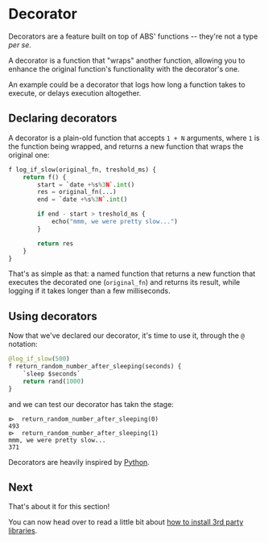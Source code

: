 # Decorator

Decorators are a feature built on top of
ABS' functions -- they're not a type *per se*.

A decorator is a function that "wraps" another
function, allowing you to enhance the original
function's functionality with the decorator's
one.

An example could be a decorator that logs how
long a function takes to execute, or delays
execution altogether.

## Declaring decorators

A decorator is a plain-old function that
accepts `1 + N` arguments, where `1` is the
function being wrapped, and returns a new
function that wraps the original one:

```py
f log_if_slow(original_fn, treshold_ms) {
    return f() {
        start = `date +%s%3N`.int()
        res = original_fn(...)
        end = `date +%s%3N`.int()

        if end - start > treshold_ms {
            echo("mmm, we were pretty slow...")
        }

        return res
    }
}
```

That's as simple as that: a named function 
that returns a new function that executes the
decorated one (`original_fn`) and returns its
result, while logging if it takes longer than
a few milliseconds.

## Using decorators

Now that we've declared our decorator, it's time
to use it, through the `@` notation:

```py
@log_if_slow(500)
f return_random_number_after_sleeping(seconds) {
    `sleep $seconds`
    return rand(1000)
}
```

and we can test our decorator has takn the stage:

```console
⧐  return_random_number_after_sleeping(0)
493
⧐  return_random_number_after_sleeping(1)
mmm, we were pretty slow...
371
```

Decorators are heavily inspired by [Python](https://www.python.org/dev/peps/pep-0318/).

## Next

That's about it for this section!

You can now head over to read a little bit about [how to install 3rd party libraries](/misc/3pl).